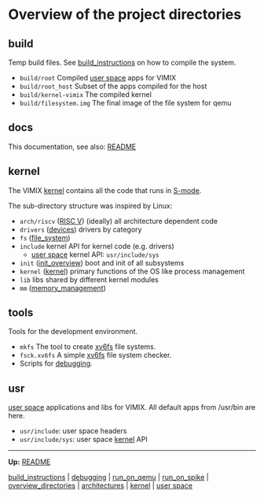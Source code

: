 # Overview of the project directories


## build

Temp build files. See [build_instructions](build_instructions.md) on how to compile the system.
- `build/root` Compiled [user space](userspace/userspace.md) apps for VIMIX
- `build/root_host` Subset of the apps compiled for the host
- `build/kernel-vimix` The compiled kernel
- `build/filesystem.img` The final image of the file system for qemu


## docs

This documentation, see also: [README](../README.md)


## kernel

The VIMIX [kernel](kernel/kernel.md) contains all the code that runs in [S-mode](riscv/S-mode.md).

The sub-directory structure was inspired by Linux:
- `arch/riscv` ([RISC V](riscv/RISCV.md)) (ideally) all architecture dependent code
- `drivers` ([devices](kernel/devices/devices.md)) drivers by category
- `fs` ([file_system](kernel/file_system/file_system.md))
- `include` kernel API for kernel code (e.g. drivers)
	- [user space](userspace/userspace.md) kernel API: `usr/include/sys`
- `init` ([init_overview](kernel/overview/init_overview.md)) boot and init of all subsystems
- `kernel` ([kernel](kernel/kernel.md)) primary functions of the OS like process management
- `lib` libs shared by different kernel modules
- `mm` ([memory_management](kernel/mm/memory_management.md))


## tools

Tools for the development environment.
- `mkfs` The tool to create [xv6fs](kernel/file_system/xv6fs.md) file systems.
- `fsck.xv6fs` A simple [xv6fs](kernel/file_system/xv6fs.md) file system checker.
- Scripts for [debugging](debugging.md).


## usr

[user space](userspace/userspace.md) applications and libs for VIMIX.
All default apps from /usr/bin are here.
- `usr/include`: user space headers
- `usr/include/sys`: user space [kernel](kernel/kernel.md) API


---
**Up:** [README](../README.md)

[build_instructions](build_instructions.md) | [debugging](debugging.md) | [run_on_qemu](run_on_qemu.md) | [run_on_spike](run_on_spike.md) | [overview_directories](overview_directories.md) | [architectures](architectures.md) | [kernel](kernel/kernel.md) | [user space](userspace/userspace.md)
